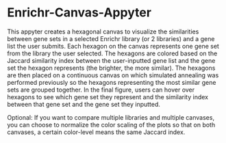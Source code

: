 # Enrichr-Canvas-Appyter

This appyter creates a hexagonal canvas to visualize the similarities between 
gene sets in a selected Enrichr library (or 2 libraries) and a gene list the user
submits. Each hexagon on the canvas represents one gene set from the library the
user selected. The hexagons are colored based on the Jaccard similarity index between 
the user-inputted gene list and the gene set the hexagon represents (the brighter,
the more similar). The hexagons are then placed on a continuous canvas on which
simulated annealing was performed previously so the hexagons representing the most
similar gene sets are grouped together. In the final figure, users can hover over
hexagons to see which gene set they represent and the similarity index between 
that gene set and the gene set they inputted.

Optional: If you want to compare multiple libraries and multiple canvases, you can
choose to normalize the color scaling of the plots so that on both canvases, a
certain color-level means the same Jaccard index.